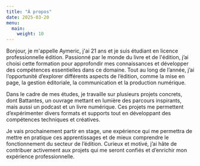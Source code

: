 ```yaml
---
title: "À propos"
date: 2025-03-20
menu:
  main:
    weight: 10
---
```

Bonjour, je m'appelle Aymeric, j'ai 21 ans et je suis étudiant en licence professionnelle édition.
Passionné par le monde du livre et de l'édition, j’ai choisi cette formation pour approfondir mes connaissances et développer des compétences essentielles dans ce domaine. Tout au long de l’année, j’ai l’opportunité d’explorer différents aspects de l’édition, comme la mise en page, la gestion éditoriale, la communication et la production numérique.

Dans le cadre de mes études, je travaille sur plusieurs projets concrets, dont Battantes, un ouvrage mettant en lumière des parcours inspirants, mais aussi un podcast et un livre numérique. Ces projets me permettent d’expérimenter divers formats et supports tout en développant des compétences techniques et créatives.

Je vais prochainement partir en stage, une expérience qui me permettra de mettre en pratique ces apprentissages et de mieux comprendre le fonctionnement du secteur de l’édition. Curieux et motivé, j’ai hâte de contribuer activement aux projets qui me seront confiés et d’enrichir mon expérience professionnelle.
